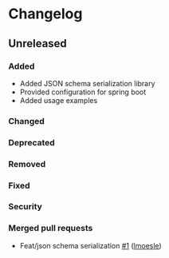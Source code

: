 # Changelog

## Unreleased

### Added

- Added JSON schema serialization library
- Provided configuration for spring boot
- Added usage examples

### Changed

### Deprecated

### Removed

### Fixed

### Security

### Merged pull requests

- Feat/json schema serialization [\#1](https://github.com/it-at-m/digiwf-json-serialization/pull/1) ([lmoesle](https://github.com/lmoesle))

